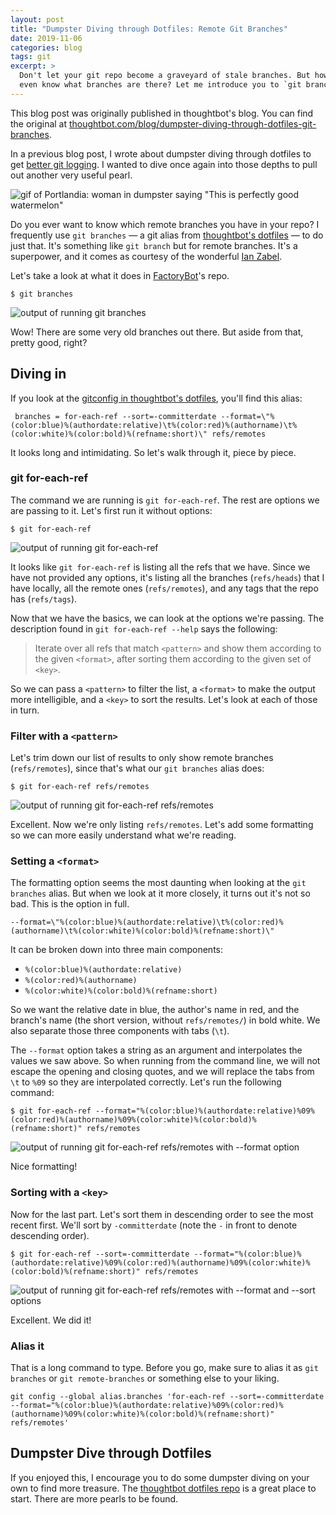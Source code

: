```yaml
---
layout: post
title: "Dumpster Diving through Dotfiles: Remote Git Branches"
date: 2019-11-06
categories: blog
tags: git
excerpt: >
  Don't let your git repo become a graveyard of stale branches. But how do you
  even know what branches are there? Let me introduce you to `git branches`.
---
```


<div class="message">
  This blog post was originally published in thoughtbot's blog. You can find the
  original at <a
  href="https://thoughtbot.com/blog/dumpster-diving-through-dotfiles-git-branches">thoughtbot.com/blog/dumpster-diving-through-dotfiles-git-branches</a>.
</div>

In a previous blog post, I wrote about dumpster diving through dotfiles to get
[better git logging]. I wanted to dive once again into those depths to pull out
another very useful pearl.

![gif of Portlandia: woman in dumpster saying "This is perfectly good watermelon"](https://images.thoughtbot.com/blog-vellum-image-uploads/45qFs1s5TdGjdQS8vaw3_dumpster-diving.gif)

[better git logging]: http://www.germanvelasco.com/blog/2019/03/25/dumpster-diving-through-dotfiles-better-git-logging.html
[Ian Zabel]: https://twitter.com/iwz


Do you ever want to know which remote branches you have in your repo? I
frequently use `git branches` &mdash; a git alias from [thoughtbot's dotfiles]
&mdash; to do just that. It's something like `git branch` but for remote
branches. It's a superpower, and it comes as courtesy of the wonderful [Ian
Zabel].

Let's take a look at what it does in [FactoryBot]'s repo.

```shell
$ git branches
```

![output of running git branches](https://images.thoughtbot.com/blog-vellum-image-uploads/kYdXzU7BTnK2KNYzI4Zg_git-branches.png)

Wow! There are some very old branches out there. But aside from that, pretty
good, right?

[thoughtbot's dotfiles]: https://github.com/thoughtbot/dotfiles
[FactoryBot]: http://github.com/thoughtbot/factory_bot

## Diving in

If you look at the [gitconfig in thoughtbot's dotfiles], you'll find this alias:

[gitconfig in thoughtbot's dotfiles]: https://github.com/thoughtbot/dotfiles/blob/master/gitconfig

```shell
 branches = for-each-ref --sort=-committerdate --format=\"%(color:blue)%(authordate:relative)\t%(color:red)%(authorname)\t%(color:white)%(color:bold)%(refname:short)\" refs/remotes
```

It looks long and intimidating. So let's walk through it, piece by piece.

### git for-each-ref

The command we are running is `git for-each-ref`. The rest are options we are
passing to it. Let's first run it without options:

```shell
$ git for-each-ref
```

![output of running git for-each-ref](https://images.thoughtbot.com/blog-vellum-image-uploads/HXEylMSZTY22UH9f5F3Y_git-for-each-ref.png)

It looks like `git for-each-ref` is listing all the refs that we have.
Since we have not provided any options, it's listing all the branches
(`refs/heads`) that I have locally, all the remote ones (`refs/remotes`), and
any tags that the repo has (`refs/tags`).

Now that we have the basics, we can look at the options we're passing.
The description found in `git for-each-ref --help` says the following:

> Iterate over all refs that match `<pattern>` and show them according to the given
`<format>`, after sorting them according to the given set of `<key>`.

So we can pass a `<pattern>` to filter the list, a `<format>` to make the output
more intelligible, and a `<key>` to sort the results. Let's look at each of
those in turn.

### Filter with a `<pattern>`

Let's trim down our list of results to only show remote branches
(`refs/remotes`), since that's what our `git branches` alias does:

```shell
$ git for-each-ref refs/remotes
```

![output of running git for-each-ref refs/remotes](https://images.thoughtbot.com/blog-vellum-image-uploads/T98sxJEJS0KDXSnTZLDt_git-for-each-ref-refs-remotes.png)

Excellent. Now we're only listing `refs/remotes`. Let's add some formatting so
we can more easily understand what we're reading.

### Setting a `<format>`

The formatting option seems the most daunting when looking at the `git branches`
alias. But when we look at it more closely, it turns out it's not so bad. This
is the option in full.

```
--format=\"%(color:blue)%(authordate:relative)\t%(color:red)%(authorname)\t%(color:white)%(color:bold)%(refname:short)\"
```

It can be broken down into three main components:

* `%(color:blue)%(authordate:relative)`
* `%(color:red)%(authorname)`
* `%(color:white)%(color:bold)%(refname:short)`

So we want the relative date in blue, the author's name in red, and the branch's
name (the short version, without `refs/remotes/`) in bold white. We also
separate those three components with tabs (`\t`).

The `--format` option takes a string as an argument and interpolates the values we
saw above. So when running from the command line, we will not escape the opening
and closing quotes, and we will replace the tabs from `\t` to `%09` so they are
interpolated correctly. Let's run the following command:

```shell
$ git for-each-ref --format="%(color:blue)%(authordate:relative)%09%(color:red)%(authorname)%09%(color:white)%(color:bold)%(refname:short)" refs/remotes
```

![output of running git for-each-ref refs/remotes with --format option](https://images.thoughtbot.com/blog-vellum-image-uploads/wdaeNOj2TGWc9eTEXvmk_git-for-each-ref-formatted.png)

Nice formatting!

### Sorting with a `<key>`

Now for the last part. Let's sort them in descending order to see the most
recent first. We'll sort by `-committerdate` (note the `-` in front to denote
descending order).

```shell
$ git for-each-ref --sort=-committerdate --format="%(color:blue)%(authordate:relative)%09%(color:red)%(authorname)%09%(color:white)%(color:bold)%(refname:short)" refs/remotes
```

![output of running git for-each-ref refs/remotes with --format and --sort options](https://images.thoughtbot.com/blog-vellum-image-uploads/gQRi34nSSL6L9ybqeqJR_git-for-each-ref-sorted-full.png)

Excellent. We did it!

### Alias it

That is a long command to type. Before you go, make sure to alias it as `git
branches` or `git remote-branches` or something else to your liking.

```git
git config --global alias.branches 'for-each-ref --sort=-committerdate --format="%(color:blue)%(authordate:relative)%09%(color:red)%(authorname)%09%(color:white)%(color:bold)%(refname:short)" refs/remotes'
```

## Dumpster Dive through Dotfiles

If you enjoyed this, I encourage you to do some dumpster diving on your own to
find more treasure. The [thoughtbot dotfiles repo] is a great place to start.
There are more pearls to be found.

[thoughtbot dotfiles repo]: https://github.com/thoughtbot/dotfiles
[dumpster diving]: https://en.wikipedia.org/wiki/Dumpster_diving
[dotfiles]: https://thoughtbot.com/upcase/videos/intro-to-dotfiles
